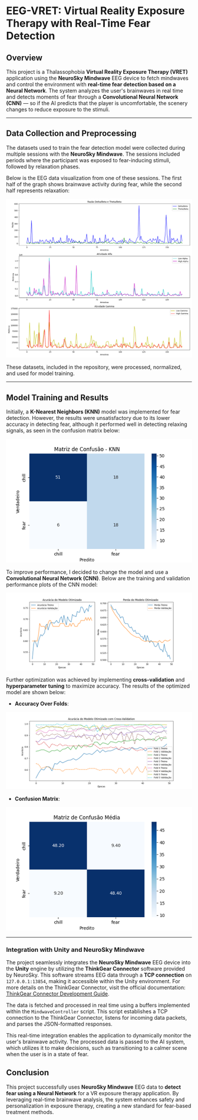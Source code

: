 # EEG-VRET: Virtual Reality Exposure Therapy with Real-Time Fear Detection

## Overview

This project is a Thalassophobia **Virtual Reality Exposure Therapy (VRET)** application using the **NeuroSky Mindwave** EEG device to fetch mindwaves and control the environment with **real-time fear detection based on a Neural Network**. The system analyzes the user's brainwaves in real time and detects moments of fear through a **Convolutional Neural Network (CNN)** — so if the AI predicts that the player is uncomfortable, the scenery changes to reduce exposure to the stimuli.

---

## Data Collection and Preprocessing

The datasets used to train the fear detection model were collected during multiple sessions with the **NeuroSky Mindwave**. The sessions included periods where the participant was exposed to fear-inducing stimuli, followed by relaxation phases.

Below is the EEG data visualization from one of these sessions. The first half of the graph shows brainwave activity during fear, while the second half represents relaxation:

![Mindwave Analysis](MindwaveAI/plots/mindwave_analysis.png)

These datasets, included in the repository, were processed, normalized, and used for model training.

---

## Model Training and Results

Initially, a **K-Nearest Neighbors (KNN)** model was implemented for fear detection. However, the results were unsatisfactory due to its lower accuracy in detecting fear, although it performed well in detecting relaxing signals, as seen in the confusion matrix below:

![KNN Confusion Matrix](MindwaveAI/plots/knn_confusion_matrix.png)

To improve performance, I decided to change the model and use a **Convolutional Neural Network (CNN)**. Below are the training and validation performance plots of the CNN model:

![CNN Training Plots](MindwaveAI/plots/training_plots_optimized.png)

Further optimization was achieved by implementing **cross-validation** and **hyperparameter tuning** to maximize accuracy. The results of the optimized model are shown below:

- **Accuracy Over Folds**:

![Accuracy Plots](MindwaveAI/plots/accuracy_plots.png)

- **Confusion Matrix**:

![Confusion Matrix](MindwaveAI/plots/confusion_matrix_avg.png)

---

### Integration with Unity and NeuroSky Mindwave

The project seamlessly integrates the **NeuroSky Mindwave** EEG device into the **Unity** engine by utilizing the **ThinkGear Connector** software provided by NeuroSky. This software streams EEG data through a **TCP connection** on `127.0.0.1:13854`, making it accessible within the Unity environment. For more details on the ThinkGear Connector, visit the official documentation: [ThinkGear Connector Development Guide](https://developer.neurosky.com/docs/doku.php?id=thinkgear_connector_development_guide).

The data is fetched and processed in real time using a buffers implemented within the `MindwaveController` script. This script establishes a TCP connection to the ThinkGear Connector, listens for incoming data packets, and parses the JSON-formatted responses.

This real-time integration enables the application to dynamically monitor the user's brainwave activity. The processed data is passed to the AI system, which utilizes it to make decisions, such as transitioning to a calmer scene when the user is in a state of fear.


## Conclusion

This project successfully uses **NeuroSky Mindwave** EEG data to **detect fear using a Neural Network** for a VR exposure therapy application. By leveraging real-time brainwave analysis, the system enhances safety and personalization in exposure therapy, creating a new standard for fear-based treatment methods.
